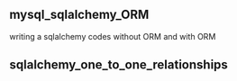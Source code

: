 ## mysql_sqlalchemy_ORM
writing a sqlalchemy codes without ORM and with ORM
## sqlalchemy_one_to_one_relationships
